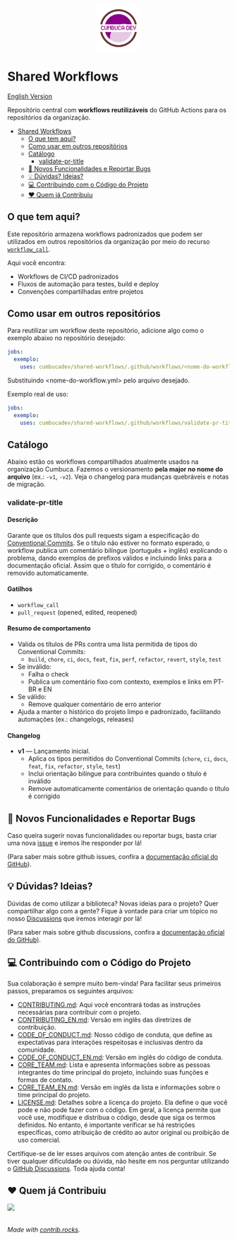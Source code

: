 <div align="center">
  <picture>
    <source
      media="(prefers-color-scheme: dark)"
      srcset="https://github.com/cumbucadev/design/raw/main/images/logo-dark-transparent.png"
    >
    <img
      alt="Logo do Cumbuca Dev"
      src="https://github.com/cumbucadev/design/raw/main/images/logo-light-transparent.png"
      width="20%"
    >
  </picture>
</div>

# Shared Workflows

[English Version](/README_EN.md)

Repositório central com **workflows reutilizáveis** do GitHub Actions para os repositórios da
organização.

- [Shared Workflows](#shared-workflows)
   * [O que tem aqui?](#o-que-tem-aqui)
   * [Como usar em outros repositórios](#como-usar-em-outros-repositórios)
   * [Catálogo](#catálogo)
      + [validate-pr-title](#validate-pr-title)
   * [💬 Novos Funcionalidades e Reportar Bugs](#-novos-funcionalidades-e-reportar-bugs)
   * [💡 Dúvidas? Ideias?](#-dúvidas-ideias)
   * [💻 Contribuindo com o Código do Projeto](#-contribuindo-com-o-código-do-projeto)
   * [❤️ Quem já Contribuiu](#-quem-já-contribuiu)

## O que tem aqui?

Este repositório armazena workflows padronizados que podem ser utilizados em outros repositórios da
organização por meio do recurso
[`workflow_call`](https://docs.github.com/pt/actions/using-workflows/reusing-workflows).

Aqui você encontra:

- Workflows de CI/CD padronizados
- Fluxos de automação para testes, build e deploy
- Convenções compartilhadas entre projetos

## Como usar em outros repositórios

Para reutilizar um workflow deste repositório, adicione algo como o exemplo abaixo no repositório
desejado:

```yml
jobs:
  exemplo:
    uses: cumbucadev/shared-workflows/.github/workflows/<nome-do-workflow.yml>@main
```

Substituindo <nome-do-workflow.yml> pelo arquivo desejado.

Exemplo real de uso:

```yml
jobs:
  exemplo:
    uses: cumbucadev/shared-workflows/.github/workflows/validate-pr-title-v1.yml@main
```

## Catálogo

Abaixo estão os workflows compartilhados atualmente usados na organização Cumbuca. Fazemos o
versionamento **pela major no nome do arquivo** (ex.: `-v1`, `-v2`). Veja o changelog para mudanças
quebráveis e notas de migração.

### validate-pr-title

#### Descrição

Garante que os títulos dos pull requests sigam a especificação do
[Conventional Commits](https://www.conventionalcommits.org/pt-br/v1.0.0/).
Se o título não estiver no formato esperado, o workflow publica um comentário bilíngue (português +
inglês) explicando o problema, dando exemplos de prefixos válidos e incluindo links para a
documentação oficial. Assim que o título for corrigido, o comentário é removido automaticamente.

#### Gatilhos

- `workflow_call`
- `pull_request` (opened, edited, reopened)

#### Resumo de comportamento

- Valida os títulos de PRs contra uma lista permitida de tipos do Conventional Commits:
  - `build`, `chore`, `ci`, `docs`, `feat`, `fix`, `perf`, `refactor`, `revert`, `style`, `test`
- Se inválido:
  - Falha o check
  - Publica um comentário fixo com contexto, exemplos e links em PT-BR e EN
- Se válido:
  - Remove qualquer comentário de erro anterior
- Ajuda a manter o histórico do projeto limpo e padronizado, facilitando automações
  (ex.: changelogs, releases)

#### Changelog

- **v1** — Lançamento inicial.
  - Aplica os tipos permitidos do Conventional Commits (`chore`, `ci`, `docs`, `feat`, `fix`,
    `refactor`, `style`, `test`)
  - Inclui orientação bilíngue para contribuintes quando o título é inválido
  - Remove automaticamente comentários de orientação quando o título é corrigido

## 💬 Novos Funcionalidades e Reportar Bugs

Caso queira sugerir novas funcionalidades ou reportar bugs, basta criar
uma nova [issue][github-issues] e iremos lhe responder por lá!

(Para saber mais sobre github issues, confira a
[documentação oficial do GitHub][github-issues-doc]).

## 💡 Dúvidas? Ideias?

Dúvidas de como utilizar a biblioteca? Novas ideias para o projeto? Quer compartilhar algo com a
gente? Fique à vontade para criar um tópico no nosso [Discussions][github-discussions] que iremos
interagir por lá!

(Para saber mais sobre github discussions, confira a
[documentação oficial do GitHub][github-discussions-doc]).

## 💻 Contribuindo com o Código do Projeto

Sua colaboração é sempre muito bem-vinda! Para facilitar seus primeiros passos, preparamos os seguintes arquivos:

- [CONTRIBUTING.md](/CONTRIBUTING.md): Aqui você encontrará todas as instruções necessárias para contribuir com o projeto.
- [CONTRIBUTING_EN.md](/CONTRIBUTING_EN.md): Versão em inglês das diretrizes de contribuição.
- [CODE_OF_CONDUCT.md](/CODE_OF_CONDUCT.md): Nosso código de conduta, que define as expectativas para interações respeitosas e inclusivas dentro da comunidade.
- [CODE_OF_CONDUCT_EN.md](/CODE_OF_CONDUCT_EN.md): Versão em inglês do código de conduta.
- [CORE_TEAM.md](/CORE_TEAM.md): Lista e apresenta informações sobre as pessoas integrantes do time principal do projeto, incluindo suas funções e formas de contato.
- [CORE_TEAM_EN.md](CORE_TEAM_EN.md): Versão em inglês da lista e informações sobre o time principal do projeto.
- [LICENSE.md](/LICENSE.md): Detalhes sobre a licença do projeto. Ela define o que você pode e não pode fazer com o código. Em geral, a licença permite que você use, modifique e distribua o código, desde que siga os termos definidos. No entanto, é importante verificar se há restrições específicas, como atribuição de crédito ao autor original ou proibição de uso comercial.

Certifique-se de ler esses arquivos com atenção antes de contribuir. Se tiver qualquer dificuldade ou dúvida, não hesite em nos perguntar utilizando o [GitHub Discussions][github-discussions]. Toda ajuda conta!

## ❤️ Quem já Contribuiu

<a href="https://github.com/cumbucadev/shared-workflows/graphs/contributors">
  <img src="https://contrib.rocks/image?repo=cumbucadev/shared-workflows" />
</a></br></br>

_Made with [contrib.rocks](https://contrib.rocks)._

[github-discussions-doc]: https://docs.github.com/pt/discussions
[github-discussions]: https://github.com/cumbucadev/shared-workflows/discussions
[github-issues-doc]: https://docs.github.com/pt/issues/tracking-your-work-with-issues/creating-an-issue
[github-issues]: https://github.com/cumbucadev/shared-workflows/issues

